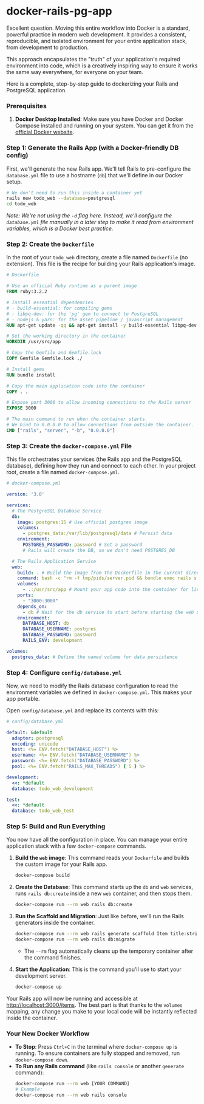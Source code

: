 # docker-rails-pg-app


Excellent question. Moving this entire workflow into Docker is a standard, powerful practice in modern web development. It provides a consistent, reproducible, and isolated environment for your entire application stack, from development to production.

This approach encapsulates the "truth" of your application's required environment into code, which is a creatively inspiring way to ensure it works the same way everywhere, for everyone on your team.

Here is a complete, step-by-step guide to dockerizing your Rails and PostgreSQL application.

### Prerequisites

1.  **Docker Desktop Installed**: Make sure you have Docker and Docker Compose installed and running on your system. You can get it from the [official Docker website](https://www.docker.com/products/docker-desktop/).

### Step 1: Generate the Rails App (with a Docker-friendly DB config)

First, we'll generate the new Rails app. We'll tell Rails to pre-configure the `database.yml` file to use a hostname (`db`) that we'll define in our Docker setup.

```bash
# We don't need to run this inside a container yet
rails new todo_web --database=postgresql
cd todo_web
```

*Note: We're not using the `-d` flag here. Instead, we'll configure the `database.yml` file manually in a later step to make it read from environment variables, which is a Docker best practice.*

### Step 2: Create the `Dockerfile`

In the root of your `todo_web` directory, create a file named `Dockerfile` (no extension). This file is the recipe for building your Rails application's image.

```dockerfile
# Dockerfile

# Use an official Ruby runtime as a parent image
FROM ruby:3.2.2

# Install essential dependencies
# - build-essential: for compiling gems
# - libpq-dev: for the 'pg' gem to connect to PostgreSQL
# - nodejs & yarn: for the asset pipeline / javascript management
RUN apt-get update -qq && apt-get install -y build-essential libpq-dev nodejs yarn

# Set the working directory in the container
WORKDIR /usr/src/app

# Copy the Gemfile and Gemfile.lock
COPY Gemfile Gemfile.lock ./

# Install gems
RUN bundle install

# Copy the main application code into the container
COPY . .

# Expose port 3000 to allow incoming connections to the Rails server
EXPOSE 3000

# The main command to run when the container starts.
# We bind to 0.0.0.0 to allow connections from outside the container.
CMD ["rails", "server", "-b", "0.0.0.0"]
```

### Step 3: Create the `docker-compose.yml` File

This file orchestrates your services (the Rails app and the PostgreSQL database), defining how they run and connect to each other. In your project root, create a file named `docker-compose.yml`.

```yaml
# docker-compose.yml

version: '3.8'

services:
  # The PostgreSQL Database Service
  db:
    image: postgres:15 # Use official postgres image
    volumes:
      - postgres_data:/var/lib/postgresql/data # Persist data
    environment:
      POSTGRES_PASSWORD: password # Set a password
      # Rails will create the DB, so we don't need POSTGRES_DB

  # The Rails Application Service
  web:
    build: . # Build the image from the Dockerfile in the current directory
    command: bash -c "rm -f tmp/pids/server.pid && bundle exec rails s -p 3000 -b '0.0.0.0'"
    volumes:
      - .:/usr/src/app # Mount your app code into the container for live updates
    ports:
      - "3000:3000"
    depends_on:
      - db # Wait for the db service to start before starting the web service
    environment:
      DATABASE_HOST: db
      DATABASE_USERNAME: postgres
      DATABASE_PASSWORD: password
      RAILS_ENV: development

volumes:
  postgres_data: # Define the named volume for data persistence
```

### Step 4: Configure `config/database.yml`

Now, we need to modify the Rails database configuration to read the environment variables we defined in `docker-compose.yml`. This makes your app portable.

Open `config/database.yml` and replace its contents with this:

```yaml
# config/database.yml

default: &default
  adapter: postgresql
  encoding: unicode
  host: <%= ENV.fetch("DATABASE_HOST") %>
  username: <%= ENV.fetch("DATABASE_USERNAME") %>
  password: <%= ENV.fetch("DATABASE_PASSWORD") %>
  pool: <%= ENV.fetch("RAILS_MAX_THREADS") { 5 } %>

development:
  <<: *default
  database: todo_web_development

test:
  <<: *default
  database: todo_web_test
```

### Step 5: Build and Run Everything

You now have all the configuration in place. You can manage your entire application stack with a few `docker-compose` commands.

1.  **Build the `web` image**:
    This command reads your `Dockerfile` and builds the custom image for your Rails app.

    ```bash
    docker-compose build
    ```

2.  **Create the Database**:
    This command starts up the `db` and `web` services, runs `rails db:create` inside a new `web` container, and then stops them.

    ```bash
    docker-compose run --rm web rails db:create
    ```

3.  **Run the Scaffold and Migration**:
    Just like before, we'll run the Rails generators inside the container.

    ```bash
    docker-compose run --rm web rails generate scaffold Item title:string notes:text priority:string archived:boolean
    docker-compose run --rm web rails db:migrate
    ```

      * The `--rm` flag automatically cleans up the temporary container after the command finishes.

4.  **Start the Application**:
    This is the command you'll use to start your development server.

    ```bash
    docker-compose up
    ```

Your Rails app will now be running and accessible at [http://localhost:3000/items](https://www.google.com/search?q=http://localhost:3000/items). The best part is that thanks to the `volumes` mapping, any change you make to your local code will be instantly reflected inside the container.

### Your New Docker Workflow

  * **To Stop**: Press `Ctrl+C` in the terminal where `docker-compose up` is running. To ensure containers are fully stopped and removed, run `docker-compose down`.
  * **To Run any Rails command** (like `rails console` or another `generate` command):
    ```bash
    docker-compose run --rm web [YOUR COMMAND]
    # Example:
    docker-compose run --rm web rails console
    ```
